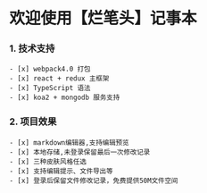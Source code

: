 # 欢迎使用【烂笔头】记事本

### 1. 技术支持
    - [x] webpack4.0 打包
    - [x] react + redux 主框架
    - [x] TypeScript 语法
    - [x] koa2 + mongodb 服务支持

### 2. 项目效果
    - [x] markdown编辑器,支持编辑预览
    - [x] 本地存储,未登录保留最后一次修改记录
    - [x] 三种皮肤风格任选
    - [x] 支持编辑提示、文件导出等
    - [x] 登录后保留文件修改记录，免费提供50M文件空间
